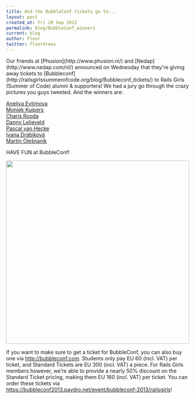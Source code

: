 ```yaml
---
title: And the BubbleConf tickets go to...
layout: post
created_at: Fri 20 Sep 2013
permalink: blog/BubbleConf_winners
current: blog
author: Floor
twitter: floordrees
---
```


<div class="announce">Our friends at [Phusion](http://www.phusion.nl/) and [Nedap](http://www.nedap.com/nl/) announced on Wednesday that they're giving away tickets to [Bubbleconf](http://railsgirlssummerofcode.org/blog/Bubbleconf_tickets/) to Rails Girls (Summer of Code) alumni & supporters! We had a jury go through the crazy pictures you guys tweeted. And the winners are:</div>

[Aneliya Evtimova](http://www.twitter.com/AneliyaE)  
[Moniek Kuipers](http://www.twitter.com/MoInRotterdam)  
[Charis Rooda](http://www.twitter.com/charisrooda)  
[Danny Lelieveld](http://www.twitter.com/dannylelieveld)  
[Pascal van Hecke](http://www.twitter.com/PascalOnRails)  
[Ivana Drábiková](http://www.twitter.com/Atenna2)  
[Martin Olešnaník](http://www.twitter.com/nixone)  

HAVE FUN at BubbleConf!

<img src="https://f.cloud.github.com/assets/1711357/1180760/4f9c965c-21fc-11e3-8ee1-05cb4e56f854.jpg" width="500" />

If you want to make sure to get a ticket for BubbleConf, you can also buy one via http://bubbleconf.com. Students only pay EU 60 (incl. VAT) per ticket, and Standard Tickets are EU 300 (incl. VAT) a piece. For Rails Girls members however, we’re able to provide a nearly 50% discount on the Standard Ticket pricing, making them EU 160 (incl. VAT) per ticket. You can order these tickets via https://bubbleconf2013.paydro.net/event/bubbleconf-2013/railsgirls!
